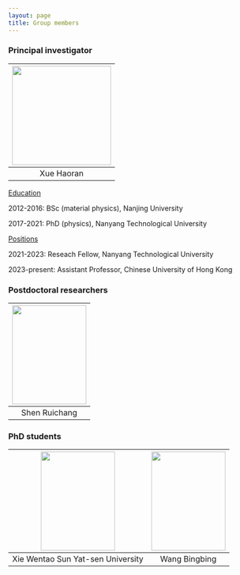 ```yaml
---
layout: page
title: Group members
---
```


### Principal investigator

|<img src="https://github.com/haoran-group/haoran-group.github.io/assets/154585121/153774ba-4a14-480b-bafd-51fc3f7a33a3"  width="200" height="200">|
|:--:| 
|Xue Haoran|


<ins>Education</ins>

2012-2016: BSc (material physics), Nanjing University

2017-2021: PhD (physics), Nanyang Technological University

<ins>Positions</ins>

2021-2023: Reseach Fellow, Nanyang Technological University

2023-present: Assistant Professor, Chinese University of Hong Kong

### Postdoctoral researchers

|<img src="https://github.com/user-attachments/assets/50ac0715-d213-4428-8651-59aa2bce4362"  width="150" height="200">|
|:--:| 
|Shen Ruichang|

### PhD students

|<img src="https://github.com/user-attachments/assets/26473b5e-7eb9-4c65-aa0d-f3db51955640"  width="150" height="200">|<img src="[https://github.com/user-attachments/assets/26473b5e-7eb9-4c65-aa0d-f3db51955640](https://github.com/user-attachments/assets/66d481b1-aa63-448f-b5e4-7e54164c7dad)"  width="150" height="200">|
|:--:|:--:| 
|Xie Wentao Sun Yat-sen University|Wang Bingbing|





